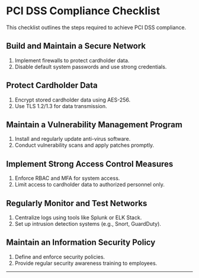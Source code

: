 # PCI DSS Compliance Checklist

This checklist outlines the steps required to achieve PCI DSS compliance.

## Build and Maintain a Secure Network
1. Implement firewalls to protect cardholder data.
2. Disable default system passwords and use strong credentials.

## Protect Cardholder Data
1. Encrypt stored cardholder data using AES-256.
2. Use TLS 1.2/1.3 for data transmission.

## Maintain a Vulnerability Management Program
1. Install and regularly update anti-virus software.
2. Conduct vulnerability scans and apply patches promptly.

## Implement Strong Access Control Measures
1. Enforce RBAC and MFA for system access.
2. Limit access to cardholder data to authorized personnel only.

## Regularly Monitor and Test Networks
1. Centralize logs using tools like Splunk or ELK Stack.
2. Set up intrusion detection systems (e.g., Snort, GuardDuty).

## Maintain an Information Security Policy
1. Define and enforce security policies.
2. Provide regular security awareness training to employees.

---
